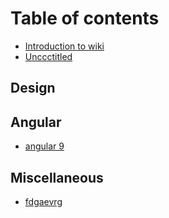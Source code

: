 # Table of contents

* [Introduction to wiki](README.md)
* [Unccctitled](unccctitled.md)

## Design

## Angular

* [angular 9](angular/untitled.md)

## Miscellaneous

* [fdgaevrg](miscellaneous/untitled.md)

